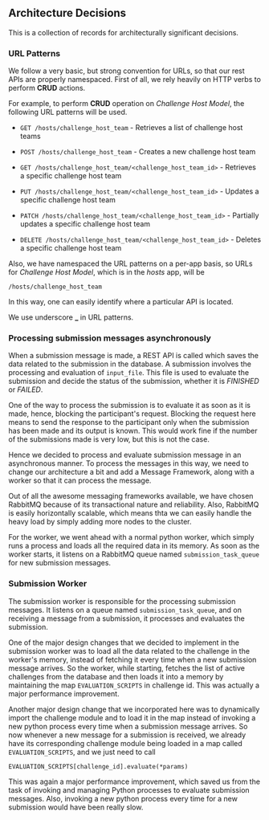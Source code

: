 ## Architecture Decisions

This is a collection of records for architecturally significant decisions.

### URL Patterns

We follow a very basic, but strong convention for URLs, so that our rest APIs are properly namespaced. First of all, we rely heavily on HTTP verbs to perform **CRUD** actions.

For example, to perform **CRUD** operation on _Challenge Host Model_, the following URL patterns will be used.

* `GET /hosts/challenge_host_team` - Retrieves a list of challenge host teams

* `POST /hosts/challenge_host_team` - Creates a new challenge  host team

* `GET /hosts/challenge_host_team/<challenge_host_team_id>` - Retrieves a specific challenge host team

* `PUT /hosts/challenge_host_team/<challenge_host_team_id>` - Updates a specific challenge  host team

* `PATCH /hosts/challenge_host_team/<challenge_host_team_id>` - Partially updates a specific challenge host team

* `DELETE /hosts/challenge_host_team/<challenge_host_team_id>` - Deletes a specific challenge host team

Also, we have namespaced the URL patterns on a per-app basis, so URLs for _Challenge Host Model_, which is in the _hosts_ app, will be

```
/hosts/challenge_host_team
```

In this way, one can easily identify where a particular API is located.

We use underscore **_** in URL patterns.

### Processing submission messages asynchronously

When a submission message is made, a REST API is called which saves the data related to the submission in the database. A submission involves the processing and evaluation of `input_file`. This file is used to evaluate the submission and  decide the status of the submission, whether it is _FINISHED_ or _FAILED_.

One of the way to process the submission is to evaluate it as soon as it is made, hence, blocking the participant's request. Blocking the request here means to send the response to the participant only when the submission has been made and its output is known. This would work fine if the number of the submissions made is very low, but this is not the case.

Hence we decided to process and evaluate submission message in an asynchronous manner. To process the messages in this way, we need to change our architecture a bit and add a Message Framework, along with a worker so that it can process the message.

Out of all the awesome messaging frameworks  available, we have chosen RabbitMQ because of its transactional nature and reliability. Also, RabbitMQ is easily horizontally scalable, which means thta  we can easily handle the heavy load by simply adding more nodes to the cluster.

For the worker, we went ahead with a normal python worker, which simply runs a process and loads all the required data in its memory. As soon as the worker starts, it listens on a RabbitMQ queue named `submission_task_queue` for new submission messages.

### Submission Worker

The submission worker is responsible for the processing submission messages. It listens on a queue named `submission_task_queue`, and on receiving a message from a submission, it processes and evaluates the submission.

One of the major design changes that we decided to implement in the submission worker was to load all the data related to the challenge in the worker's memory, instead of fetching it every time when a new submission message arrives. So the worker, while starting, fetches the list of active challenges from the database and then loads it into a memory by maintaining the map `EVALUATION_SCRIPTS` in challenge id. This was actually a major performance improvement.

Another major design change that we incorporated here was to dynamically import the challenge module and to load it in the map instead of invoking a new python process every time when a submission message arrives. So now whenever a new message for a submission is received, we already have its corresponding challenge module being loaded in a map called `EVALUATION_SCRIPTS`, and we just need to call

```
EVALUATION_SCRIPTS[challenge_id].evaluate(*params)
```

This was again a major performance improvement, which saved us from the task of invoking and managing Python processes to evaluate submission messages. Also, invoking a new python process every time for a new submission would have been really slow.
